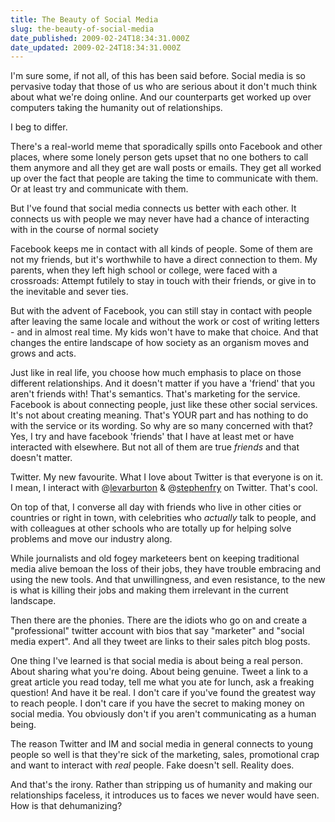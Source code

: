 ```yaml
---
title: The Beauty of Social Media
slug: the-beauty-of-social-media
date_published: 2009-02-24T18:34:31.000Z
date_updated: 2009-02-24T18:34:31.000Z
---
```


I'm sure some, if not all, of this has been said before. Social media is so pervasive today that those of us who are serious about it don't much think about what we're doing online. And our counterparts get worked up over computers taking the humanity out of relationships.

I beg to differ.

There's a real-world meme that sporadically spills onto Facebook and other places, where some lonely person gets upset that no one bothers to call them anymore and all they get are wall posts or emails. They get all worked up over the fact that people are taking the time to communicate with them. Or at least try and communicate with them.

But I've found that social media connects us better with each other. It connects us with people we may never have had a chance of interacting with in the course of normal society

Facebook keeps me in contact with all kinds of people. Some of them are not my friends, but it's worthwhile to have a direct connection to them. My parents, when they left high school or college, were faced with a crossroads: Attempt futilely to stay in touch with their friends, or give in to the inevitable and sever ties.

But with the advent of Facebook, you can still stay in contact with people after leaving the same locale and without the work or cost of writing letters - and in almost real time. My kids won't have to make that choice. And that changes the entire landscape of how society as an organism moves and grows and acts.

Just like in real life, you choose how much emphasis to place on those different relationships. And it doesn't matter if you have a 'friend' that you aren't friends with! That's semantics. That's marketing for the service. Facebook is about connecting people, just like these other social services. It's not about creating meaning. That's YOUR part and has nothing to do with the service or its wording. So why are so many concerned with that? Yes, I try and have facebook 'friends' that I have at least met or have interacted with elsewhere. But not all of them are true *friends* and that doesn't matter.

Twitter. My new favourite. What I love about Twitter is that everyone is on it. I mean, I interact with @[levarburton](http://twitter.com/levarburton) & @[stephenfry](http://twitter.com/stephenfry) on Twitter. That's cool.

On top of that, I converse all day with friends who live in other cities or countries or right in town, with celebrities who *actually* talk to people, and with colleagues at other schools who are totally up for helping solve problems and move our industry along.

While journalists and old fogey marketeers bent on keeping traditional media alive bemoan the loss of their jobs, they have trouble embracing and using the new tools. And that unwillingness, and even resistance, to the new is what is killing their jobs and making them irrelevant in the current landscape.

Then there are the phonies. There are the idiots who go on and create a "professional" twitter account with bios that say "marketer" and "social media expert". And all they tweet are links to their sales pitch blog posts.

One thing I've learned is that social media is about being a real person. About sharing what you're doing. About being genuine. Tweet a link to a great article you read today, tell me what you ate for lunch, ask a freaking question! And have it be real. I don't care if you've found the greatest way to reach people. I don't care if you have the secret to making money on social media. You obviously don't if you aren't communicating as a human being.

The reason Twitter and IM and social media in general connects to young people so well is that they're sick of the marketing, sales, promotional crap and want to interact with *real* people. Fake doesn't sell. Reality does.

And that's the irony. Rather than stripping us of humanity and making our relationships faceless, it introduces us to faces we never would have seen. How is that dehumanizing?
